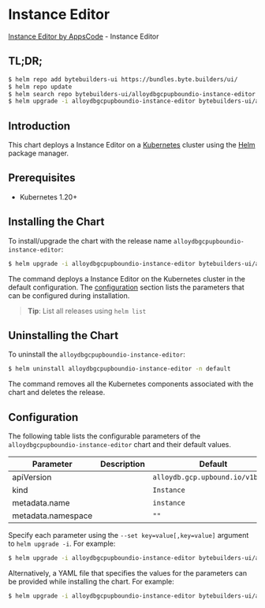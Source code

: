 # Instance Editor

[Instance Editor by AppsCode](https://byte.builders) - Instance Editor

## TL;DR;

```bash
$ helm repo add bytebuilders-ui https://bundles.byte.builders/ui/
$ helm repo update
$ helm search repo bytebuilders-ui/alloydbgcpupboundio-instance-editor --version=v0.4.18
$ helm upgrade -i alloydbgcpupboundio-instance-editor bytebuilders-ui/alloydbgcpupboundio-instance-editor -n default --create-namespace --version=v0.4.18
```

## Introduction

This chart deploys a Instance Editor on a [Kubernetes](http://kubernetes.io) cluster using the [Helm](https://helm.sh) package manager.

## Prerequisites

- Kubernetes 1.20+

## Installing the Chart

To install/upgrade the chart with the release name `alloydbgcpupboundio-instance-editor`:

```bash
$ helm upgrade -i alloydbgcpupboundio-instance-editor bytebuilders-ui/alloydbgcpupboundio-instance-editor -n default --create-namespace --version=v0.4.18
```

The command deploys a Instance Editor on the Kubernetes cluster in the default configuration. The [configuration](#configuration) section lists the parameters that can be configured during installation.

> **Tip**: List all releases using `helm list`

## Uninstalling the Chart

To uninstall the `alloydbgcpupboundio-instance-editor`:

```bash
$ helm uninstall alloydbgcpupboundio-instance-editor -n default
```

The command removes all the Kubernetes components associated with the chart and deletes the release.

## Configuration

The following table lists the configurable parameters of the `alloydbgcpupboundio-instance-editor` chart and their default values.

|     Parameter      | Description |                   Default                   |
|--------------------|-------------|---------------------------------------------|
| apiVersion         |             | <code>alloydb.gcp.upbound.io/v1beta1</code> |
| kind               |             | <code>Instance</code>                       |
| metadata.name      |             | <code>instance</code>                       |
| metadata.namespace |             | <code>""</code>                             |


Specify each parameter using the `--set key=value[,key=value]` argument to `helm upgrade -i`. For example:

```bash
$ helm upgrade -i alloydbgcpupboundio-instance-editor bytebuilders-ui/alloydbgcpupboundio-instance-editor -n default --create-namespace --version=v0.4.18 --set apiVersion=alloydb.gcp.upbound.io/v1beta1
```

Alternatively, a YAML file that specifies the values for the parameters can be provided while
installing the chart. For example:

```bash
$ helm upgrade -i alloydbgcpupboundio-instance-editor bytebuilders-ui/alloydbgcpupboundio-instance-editor -n default --create-namespace --version=v0.4.18 --values values.yaml
```
